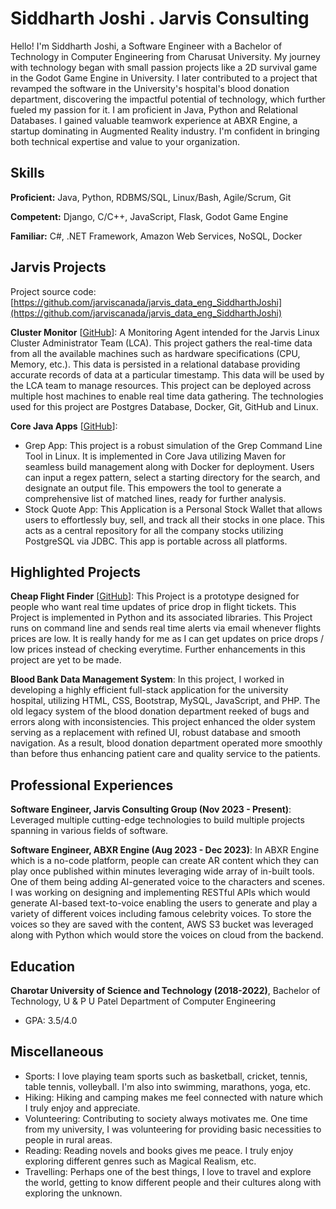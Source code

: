 # Siddharth Joshi . Jarvis Consulting

Hello! I'm Siddharth Joshi, a Software Engineer with a Bachelor of Technology in Computer Engineering from Charusat University. My journey with technology began with small passion projects like a 2D survival game in the Godot Game Engine in University. I later contributed to a project that revamped the software in the University's hospital's blood donation department, discovering the impactful potential of technology, which further fueled my passion for it. I am proficient in Java, Python and Relational Databases. I gained valuable teamwork experience at ABXR Engine, a startup dominating in Augmented Reality industry. I'm confident in bringing both technical expertise and value to your organization.

## Skills

**Proficient:** Java, Python, RDBMS/SQL, Linux/Bash, Agile/Scrum, Git

**Competent:** Django, C/C++, JavaScript, Flask, Godot Game Engine

**Familiar:** C#, .NET Framework, Amazon Web Services, NoSQL, Docker

## Jarvis Projects

Project source code: [https://github.com/jarviscanada/jarvis_data_eng_SiddharthJoshi](https://github.com/jarviscanada/jarvis_data_eng_SiddharthJoshi)


**Cluster Monitor** [[GitHub](https://github.com/jarviscanada/jarvis_data_eng_SiddharthJoshi/tree/master/linux_sql)]: A Monitoring Agent intended for the Jarvis Linux Cluster Administrator Team (LCA). This project gathers the real-time data from all the available machines such as hardware specifications (CPU, Memory, etc.). This data is persisted in a relational database providing accurate records of data at a particular timestamp. This data will be used by the LCA team to manage resources. This project can be deployed across multiple host machines to enable real time data gathering. The technologies used for this project are Postgres Database, Docker, Git, GitHub and Linux.

**Core Java Apps** [[GitHub](https://github.com/jarviscanada/jarvis_data_eng_SiddharthJoshi/tree/master/core_java)]:
      
  - Grep App: This project is a robust simulation of the Grep Command Line Tool in Linux. It is implemented in Core Java utilizing Maven for seamless build management along with Docker for deployment. Users can input a regex pattern, select a starting directory for the search, and designate an output file. This empowers the tool to generate a comprehensive list of matched lines, ready for further analysis.
  - Stock Quote App: This Application is a Personal Stock Wallet that allows users to effortlessly buy, sell, and track all their stocks in one place. This acts as a central repository for all the company stocks utilizing PostgreSQL via JDBC. This app is portable across all platforms.


## Highlighted Projects
**Cheap Flight Finder** [[GitHub](https://github.com/Clandoor/CheapFlightFinder)]: This Project is a prototype designed for people who want real time updates of price drop in flight tickets. This Project is implemented in Python and its associated libraries. This Project runs on command line and sends real time alerts via email whenever flights prices are low. It is really handy for me as I can get updates on price drops / low prices instead of checking everytime. Further enhancements in this project are yet to be made.

**Blood Bank Data Management System**: In this project, I worked in developing a highly efficient full-stack application for the university hospital, utilizing HTML, CSS, Bootstrap, MySQL, JavaScript, and PHP. The old legacy system of the blood donation department reeked of bugs and errors along with inconsistencies. This project enhanced the older system serving as a replacement with refined UI, robust database and smooth navigation. As a result, blood donation department operated more smoothly than before thus enhancing patient care and quality service to the patients.


## Professional Experiences

**Software Engineer, Jarvis Consulting Group (Nov 2023 - Present)**: Leveraged multiple cutting-edge technologies to build multiple projects spanning in various fields of software.

**Software Engineer, ABXR Engine (Aug 2023 - Dec 2023)**: In ABXR Engine which is a no-code platform, people can create AR content which they can play once published within minutes leveraging wide array of in-built tools. One of them being adding AI-generated voice to the characters and scenes. I was working on designing and implementing RESTful APIs which would generate AI-based text-to-voice enabling the users to generate and play a variety of different voices including famous celebrity voices. To store the voices so they are saved with the content, AWS S3 bucket was leveraged along with Python which would store the voices on cloud from the backend.


## Education
**Charotar University of Science and Technology (2018-2022)**, Bachelor of Technology, U & P U Patel Department of Computer Engineering
- GPA: 3.5/4.0


## Miscellaneous
- Sports: I love playing team sports such as basketball, cricket, tennis, table tennis, volleyball. I'm also into swimming, marathons, yoga, etc.
- Hiking: Hiking and camping makes me feel connected with nature which I truly enjoy and appreciate.
- Volunteering: Contributing to society always motivates me. One time from my university, I was volunteering for providing basic necessities to people in rural areas.
- Reading: Reading novels and books gives me peace. I truly enjoy exploring different genres such as Magical Realism, etc.
- Travelling: Perhaps one of the best things, I love to travel and explore the world, getting to know different people and their cultures along with exploring the unknown.